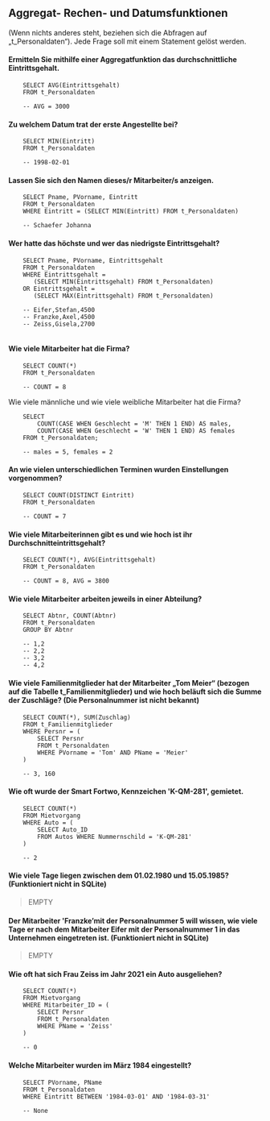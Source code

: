 ## Aggregat- Rechen- und Datumsfunktionen
(Wenn nichts anderes steht, beziehen sich die Abfragen auf „t_Personaldaten“). Jede Frage soll mit einem Statement gelöst werden.

#### Ermitteln Sie mithilfe einer Aggregatfunktion das durchschnittliche Eintrittsgehalt.
```sqlite
    SELECT AVG(Eintrittsgehalt)
    FROM t_Personaldaten

    -- AVG = 3000    
```
#### Zu welchem Datum trat der erste Angestellte bei?
````sqlite
    SELECT MIN(Eintritt)
    FROM t_Personaldaten

    -- 1998-02-01
````
#### Lassen Sie sich den Namen dieses/r Mitarbeiter/s anzeigen.
````sqlite
    SELECT Pname, PVorname, Eintritt
    FROM t_Personaldaten
    WHERE Eintritt = (SELECT MIN(Eintritt) FROM t_Personaldaten)

    -- Schaefer Johanna
````
#### Wer hatte das höchste und wer das niedrigste Eintrittsgehalt?
````sqlite
    SELECT Pname, PVorname, Eintrittsgehalt
    FROM t_Personaldaten
    WHERE Eintrittsgehalt = 
       (SELECT MIN(Eintrittsgehalt) FROM t_Personaldaten)
    OR Eintrittsgehalt = 
       (SELECT MAX(Eintrittsgehalt) FROM t_Personaldaten)

    -- Eifer,Stefan,4500
    -- Franzke,Axel,4500
    -- Zeiss,Gisela,2700


````
#### Wie viele Mitarbeiter hat die Firma?
````sqlite
    SELECT COUNT(*)
    FROM t_Personaldaten
    
    -- COUNT = 8
````
Wie viele männliche und wie viele weibliche Mitarbeiter hat die Firma?
````sqlite
    SELECT
        COUNT(CASE WHEN Geschlecht = 'M' THEN 1 END) AS males,
        COUNT(CASE WHEN Geschlecht = 'W' THEN 1 END) AS females
    FROM t_Personaldaten;

    -- males = 5, females = 2

````
#### An wie vielen unterschiedlichen Terminen wurden Einstellungen vorgenommen?
````sqlite
    SELECT COUNT(DISTINCT Eintritt)
    FROM t_Personaldaten
    
    -- COUNT = 7
````
#### Wie viele Mitarbeiterinnen gibt es und wie hoch ist ihr Durchschnitteintrittsgehalt?
````sqlite
    SELECT COUNT(*), AVG(Eintrittsgehalt)
    FROM t_Personaldaten
    
    -- COUNT = 8, AVG = 3800
````
#### Wie viele Mitarbeiter arbeiten jeweils in einer Abteilung?
````sqlite
    SELECT Abtnr, COUNT(Abtnr)
    FROM t_Personaldaten
    GROUP BY Abtnr
    
    -- 1,2
    -- 2,2
    -- 3,2
    -- 4,2
````
#### Wie viele Familienmitglieder hat der Mitarbeiter „Tom Meier“ (bezogen auf die Tabelle t_Familienmitglieder) und wie hoch beläuft sich die Summe der Zuschläge? (Die Personalnummer ist nicht bekannt)
````sqlite
    SELECT COUNT(*), SUM(Zuschlag)
    FROM t_Familienmitglieder
    WHERE Persnr = (
        SELECT Persnr 
        FROM t_Personaldaten 
        WHERE PVorname = 'Tom' AND PName = 'Meier'
    )
    
    -- 3, 160
````
#### Wie oft wurde der Smart Fortwo, Kennzeichen 'K-QM-281', gemietet.
````sqlite
    SELECT COUNT(*)
    FROM Mietvorgang
    WHERE Auto = (
        SELECT Auto_ID
        FROM Autos WHERE Nummernschild = 'K-QM-281'
    )
    
    -- 2
````
#### Wie viele Tage liegen zwischen dem 01.02.1980 und 15.05.1985? (Funktioniert nicht in SQLite)
> EMPTY
#### Der Mitarbeiter 'Franzke’mit der Personalnummer 5 will wissen, wie viele Tage er nach dem Mitarbeiter Eifer mit der Personalnummer 1 in das Unternehmen eingetreten ist. (Funktioniert nicht in SQLite)
> EMPTY 

#### Wie oft hat sich Frau Zeiss im Jahr 2021 ein Auto ausgeliehen?
````sqlite
    SELECT COUNT(*)
    FROM Mietvorgang
    WHERE Mitarbeiter_ID = (
        SELECT Persnr 
        FROM t_Personaldaten 
        WHERE PName = 'Zeiss'
    )
    
    -- 0
````

#### Welche Mitarbeiter wurden im März 1984 eingestellt?
````sqlite
    SELECT PVorname, PName 
    FROM t_Personaldaten
    WHERE Eintritt BETWEEN '1984-03-01' AND '1984-03-31'
    
    -- None
````
		


		


		



